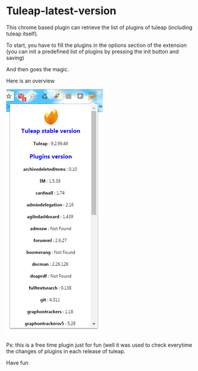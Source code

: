 # Tuleap-latest-version

This chrome based plugin can retrieve the list of plugins of tuleap (including tuleap itself).

To start, you have to fill the plugins in the options section of the extension (you can init a predefined list of plugins by pressing the init button and saving)

And then goes the magic.

Here is an overview 

![alt tag](https://github.com/benm-stm/Tuleap-latest-version/blob/master/overview.png)

Ps: this is a free time plugin just for fun (well it was used to check everytime the changes of plugins in each release of tuleap.

Have fun
